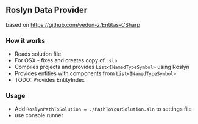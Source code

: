 ## Roslyn Data Provider
 based on https://github.com/vedun-z/Entitas-CSharp

### How it works
  - Reads solution file
  - For OSX - fixes and creates copy of `.sln`
  - Compiles projects and provides `List<INamedTypeSymbol>` using Roslyn
  - Provides entities with components from `List<INamedTypeSymbol>`
  - TODO: Provides EntityIndex

### Usage

  - Add `RoslynPathToSolution = ./PathToYourSolution.sln` to settings file
  - use console runner
